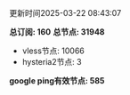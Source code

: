 更新时间2025-03-22 08:43:07

**总订阅: 160**
**总节点: 31948**
- vless节点: 10066
- hysteria2节点: 3

**google ping有效节点: 585**
